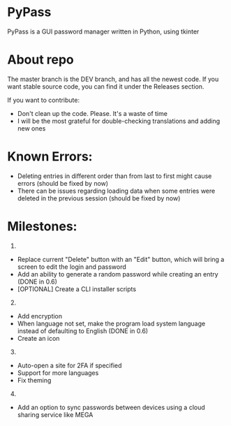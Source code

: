 # PyPass

PyPass is a GUI password manager written in Python, using tkinter

# About repo

The master branch is the DEV branch, and has all the newest code. If you want stable source code, you can find it under the Releases section.

If you want to contribute:
 - Don't clean up the code. Please. It's a waste of time
 - I will be the most grateful for double-checking translations and adding new ones

# Known Errors:
 - Deleting entries in different order than from last to first might cause errors (should be fixed by now)
 - There can be issues regarding loading data when some entries were deleted in the previous session (should be fixed by now)

# Milestones:

1. 
 - Replace current "Delete" button with an "Edit" button, which will bring a screen to edit the login and password
 - Add an ability to generate a random password while creating an entry (DONE in 0.6)
 - [OPTIONAL] Create a CLI installer scripts

2. 
 - Add encryption
 - When language not set, make the program load system language instead of defaulting to English (DONE in 0.6)
 - Create an icon

3. 
 - Auto-open a site for 2FA if specified
 - Support for more languages
 - Fix theming

4.
 - Add an option to sync passwords between devices using a cloud sharing service like MEGA
